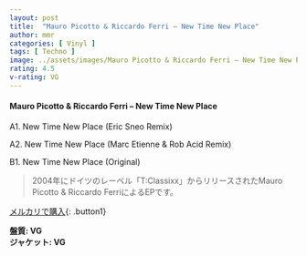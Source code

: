 ```yaml
---
layout: post
title:  "Mauro Picotto & Riccardo Ferri – New Time New Place"
author: mmr
categories: [ Vinyl ]
tags: [ Techno ]
image: ../assets/images/Mauro Picotto & Riccardo Ferri – New Time New Place.jpg
rating: 4.5
v-rating: VG
---
```


#### Mauro Picotto & Riccardo Ferri – New Time New Place

A1. New Time New Place (Eric Sneo Remix)

A2. New Time New Place (Marc Etienne & Rob Acid Remix)

B1. New Time New Place (Original)

> 2004年にドイツのレーベル「T:Classixx」からリリースされたMauro Picotto & Riccardo FerriによるEPです。

[メルカリで購入](https://jp.mercari.com/item/m99146972964){: .button1}

<div class="mt-4 mb-4 d-flex align-items-center">
<strong class="mr-1">盤質: VG</strong>
</div>
<div class="mt-4 mb-4 d-flex align-items-center">
<strong class="mr-1">ジャケット: VG</strong>
</div>
